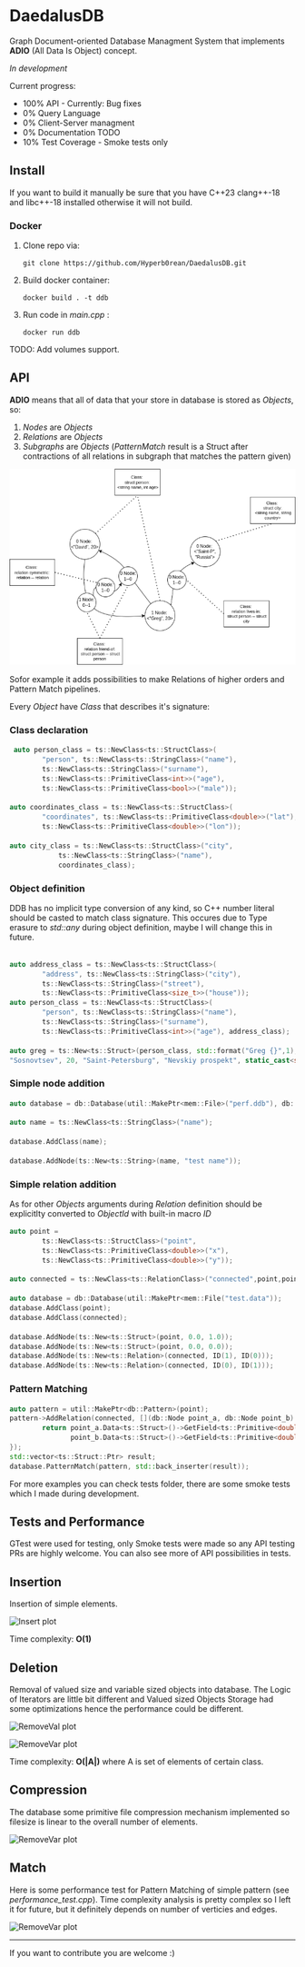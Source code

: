 # DaedalusDB

Graph Document-oriented Database Managment System that implements **ADIO** (All Data Is Object) concept.

*In development*

Current progress:
- 100% API - Currently: Bug fixes
- 0% Query Language
- 0% Client-Server managment
- 0% Documentation TODO
- 10% Test Coverage - Smoke tests only


## Install

If you want to build it manually be sure that you have C++23 clang++-18 and libc++-18 installed otherwise it will not build.

### Docker
1. Clone repo via:
   ```console
   git clone https://github.com/Hyperb0rean/DaedalusDB.git
   ```
3. Build docker container:
   ```console
   docker build . -t ddb
   ```
4. Run code in *main.cpp* :
   ```console
   docker run ddb
   ```
   
TODO: Add volumes support.

## API

**ADIO** means that all of data that your store in database is stored as *Objects*, so:

1. *Nodes* are *Objects* 
2. *Relations* are *Objects*
3. *Subgraphs* are *Objects* (*PatternMatch* result is a Struct after contractions of all relations in subgraph that matches the pattern given)

![adio](./tests/test_results/adio.png) 

Sofor example it adds possibilities to make Relations of higher orders and Pattern Match pipelines.

Every *Object* have *Class* that describes it's signature:

### Class declaration
```cpp
 auto person_class = ts::NewClass<ts::StructClass>(
        "person", ts::NewClass<ts::StringClass>("name"), 
        ts::NewClass<ts::StringClass>("surname"),
        ts::NewClass<ts::PrimitiveClass<int>>("age"),
        ts::NewClass<ts::PrimitiveClass<bool>>("male"));

auto coordinates_class = ts::NewClass<ts::StructClass>(
        "coordinates", ts::NewClass<ts::PrimitiveClass<double>>("lat"),
        ts::NewClass<ts::PrimitiveClass<double>>("lon"));

auto city_class = ts::NewClass<ts::StructClass>("city", 
            ts::NewClass<ts::StringClass>("name"), 
            coordinates_class);

```

### Object definition

DDB has no implicit type conversion of any kind, so C++ number literal should be casted to match class signature.
This occures due to Type erasure to *std::any* during object definition, maybe I will change this in future.

```cpp

auto address_class = ts::NewClass<ts::StructClass>(
        "address", ts::NewClass<ts::StringClass>("city"),
        ts::NewClass<ts::StringClass>("street"),
        ts::NewClass<ts::PrimitiveClass<size_t>>("house"));
auto person_class = ts::NewClass<ts::StructClass>(
        "person", ts::NewClass<ts::StringClass>("name"),  
        ts::NewClass<ts::StringClass>("surname"),
        ts::NewClass<ts::PrimitiveClass<int>>("age"), address_class);

auto greg = ts::New<ts::Struct>(person_class, std::format("Greg {}",1),
"Sosnovtsev", 20, "Saint-Petersburg", "Nevskiy prospekt", static_cast<size_t>(28));
```



### Simple node addition 

```cpp
auto database = db::Database(util::MakePtr<mem::File>("perf.ddb"), db::OpenMode::kWrite);

auto name = ts::NewClass<ts::StringClass>("name");

database.AddClass(name);

database.AddNode(ts::New<ts::String>(name, "test name"));
```


### Simple relation addition

As for other *Objects* arguments during *Relation* definition should be explicitlty converted to *ObjectId* with built-in macro *ID*

```cpp
auto point =
        ts::NewClass<ts::StructClass>("point",
        ts::NewClass<ts::PrimitiveClass<double>>("x"),
        ts::NewClass<ts::PrimitiveClass<double>>("y"));

auto connected = ts::NewClass<ts::RelationClass>("connected",point,point);

auto database = db::Database(util::MakePtr<mem::File("test.data"));
database.AddClass(point);
database.AddClass(connected);

database.AddNode(ts::New<ts::Struct>(point, 0.0, 1.0));
database.AddNode(ts::New<ts::Struct>(point, 0.0, 0.0));
database.AddNode(ts::New<ts::Relation>(connected, ID(1), ID(0)));
database.AddNode(ts::New<ts::Relation>(connected, ID(0), ID(1)));
```

### Pattern Matching

```cpp
auto pattern = util::MakePtr<db::Pattern>(point);
pattern->AddRelation(connected, [](db::Node point_a, db::Node point_b) {
        return point_a.Data<ts::Struct>()->GetField<ts::Primitive<double>>("y")->Value() >
               point_b.Data<ts::Struct>()->GetField<ts::Primitive<double>>("y")->Value();
});
std::vector<ts::Struct::Ptr> result;
database.PatternMatch(pattern, std::back_inserter(result));
```

For more examples you can check tests folder, there are some smoke tests which I made during development.


## Tests and Performance

GTest were used for testing, only Smoke tests were made so any API testing PRs are highly welcome. You can also see more of API possibilities in tests. 

## Insertion

Insertion of simple elements.

![Insert plot](./tests/test_results/Insert.png) 

Time complexity: **O(1)**

## Deletion

Removal of valued size and variable sized objects into database. The Logic of Iterators are little bit different and Valued sized Objects Storage had some optimizations hence the performance could be different.

![RemoveVal plot](./tests/test_results/RemoveVal.png) 

![RemoveVar plot](./tests/test_results/RemoveVar.png) 

Time complexity: **O(|A|)** where A is set of elements of certain class.


## Compression

The database some primitive file compression mechanism implemented so filesize is linear to the overall number of elements.

![RemoveVar plot](./tests/test_results/Compression.png) 

## Match

Here is some performance test for Pattern Matching of simple pattern (see *performance_test.cpp*). Time complexity analysis is pretty complex so I left it for future, but it definitely depends on number of verticies and edges. 

![RemoveVar plot](./tests/test_results/Match.png) 

___


If you want to contribute you are welcome :)

